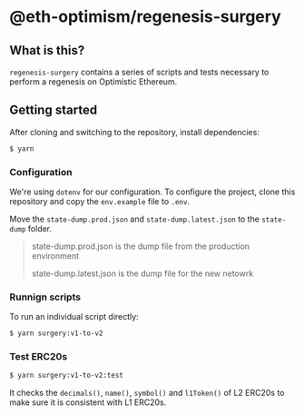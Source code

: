 # @eth-optimism/regenesis-surgery

## What is this?

`regenesis-surgery` contains a series of scripts and tests necessary to perform a regenesis on Optimistic Ethereum.

## Getting started

After cloning and switching to the repository, install dependencies:

```bash
$ yarn
```

### Configuration

We're using `dotenv` for our configuration.
To configure the project, clone this repository and copy the `env.example` file to `.env`.

Move the `state-dump.prod.json` and `state-dump.latest.json` to the `state-dump` folder.

> state-dump.prod.json is the dump file from the production environment
>
> state-dump.latest.json is the dump file for the new netowrk

### Runnign scripts

To run an individual script directly:

```bash
$ yarn surgery:v1-to-v2
```

### Test ERC20s

```bash
$ yarn surgery:v1-to-v2:test
```

It checks the `decimals()`, `name()`, `symbol()` and `l1Token()` of L2 ERC20s to make sure it is consistent with L1 ERC20s.

